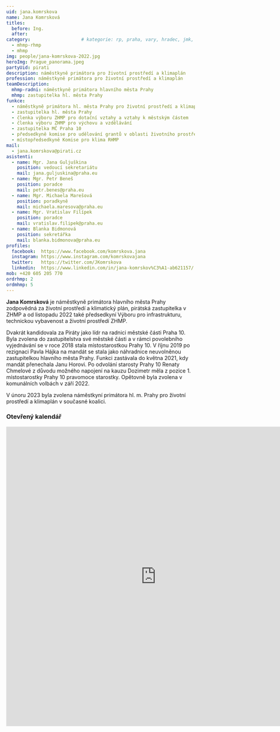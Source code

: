 ```yaml
---
uid: jana.komrskova
name: Jana Komrsková
titles:
  before: Ing. 
  after:
category:                 	# kategorie: rp, praha, vary, hradec, jmk, senat
  - mhmp-rhmp
  - mhmp
img: people/jana-komrskova-2022.jpg
heroImg: Prague_panorama.jpeg
partyUid: pirati
description: náměstkyně primátora pro životní prostředí a klimaplán
profession: náměstkyně primátora pro životní prostředí a klimaplán
teamDescription:
  mhmp-radni: náměstkyně primátora hlavního města Prahy
  mhmp: zastupitelka hl. města Prahy
funkce:
  - náměstkyně primátora hl. města Prahy pro životní prostředí a klimaplán
  - zastupitelka hl. města Prahy 
  - členka výboru ZHMP pro dotační vztahy a vztahy k městským částem 
  - členka výboru ZHMP pro výchovu a vzdělávání
  - zastupitelka MČ Praha 10
  - předsedkyně komise pro udělování grantů v oblasti životního prostředí RHMP
  - místopředsedkyně Komise pro klima RHMP
mail:
  - jana.komrskova@pirati.cz
asistenti:
  - name: Mgr. Jana Guljuškina
    position: vedoucí sekretariátu
    mail: jana.guljuskina@praha.eu
  - name: Mgr. Petr Beneš
    position: poradce
    mail: petr.benes@praha.eu
  - name: Mgr. Michaela Marešová
    position: poradkyně
    mail: michaela.maresova@praha.eu
  - name: Mgr. Vratislav Filípek
    position: poradce
    mail: vratislav.filipek@praha.eu
  - name: Blanka Bidmonová
    position: sekretářka
    mail: blanka.bidmonova@praha.eu
profiles:
  facebook:  https://www.facebook.com/komrskova.jana
  instagram: https://www.instagram.com/komrskovajana
  twitter:   https://twitter.com/JKomrskova
  linkedin:  https://www.linkedin.com/in/jana-komrskov%C3%A1-ab621157/
mob: +420 605 205 770
ordrhmp: 2
ordmhmp: 5
---
```


**Jana Komrsková** je náměstkyně primátora hlavního města Prahy zodpovědná za životní prostředí a klimatický plán, pirátská zastupitelka v ZHMP a od listopadu 2022 také předsedkyní Výboru pro infrastrukturu, technickou vybavenost a životní prostředí ZHMP.

Dvakrát kandidovala za Piráty jako lídr na radnici městské části Praha 10. Byla zvolena do zastupitelstva své městské části a v rámci povolebního vyjednávání se v roce 2018 stala místostarostkou Prahy 10. V říjnu 2019 po rezignaci Pavla Hájka na mandát se stala jako náhradnice neuvolněnou zastupitelkou hlavního města Prahy. Funkci zastávala do května 2021, kdy mandát přenechala Janu Horovi. Po odvolání starosty Prahy 10 Renaty Chmelové z důvodu možného napojení na kauzu Dozimetr měla z pozice 1. místostarostky Prahy 10 pravomoce starostky. Opětovně byla zvolena v komunálních volbách v září 2022.

V únoru 2023 byla zvolena náměstkyní primátora hl. m. Prahy pro životní prostředí a klimaplán v současné koalici.

### Otevřený kalendář

<iframe src="https://posta16.mepnet.cz/OWA/calendar/f1e8aa5ff43443a4be44183ec0aa2f4b@praha.eu/827a19d9803e40c58f4099caeae70cca4595388259990170151/calendar.html" style="border: 0" width="800" height="800" frameborder="0" scrolling="no"></iframe>
